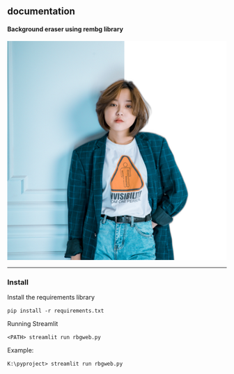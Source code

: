 ## documentation
#### Background eraser using rembg library
![enter image description here](assets-doc/1.png)

---

### Install
Install the requirements library

    pip install -r requirements.txt

Running Streamlit

    <PATH> streamlit run rbgweb.py
Example:

    K:\pyproject> streamlit run rbgweb.py

